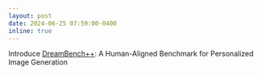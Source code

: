 ```yaml
---
layout: post
date: 2024-06-25 07:59:00-0400
inline: true
---
```


Introduce [DreamBench++](https://dreambenchplus.github.io): A Human-Aligned Benchmark for Personalized Image Generation
